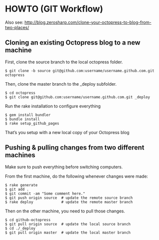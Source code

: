 # HOWTO (GIT Workflow)

Also see: http://blog.zerosharp.com/clone-your-octopress-to-blog-from-two-places/

## Cloning an existing Octopress blog to a new machine

First, clone the source branch to the local octopress folder.

    $ git clone -b source git@github.com:username/username.github.com.git octopress

Then, clone the master branch to the _deploy subfolder.

    $ cd octopress
    $ git clone git@github.com:username/username.github.com.git _deploy

Run the rake installation to configure everything

    $ gem install bundler
    $ bundle install
    $ rake setup_github_pages

That’s you setup with a new local copy of your Octopress blog

## Pushing & pulling changes from two different machines

Make sure to push everything before switching computers.

From the first machine, do the following whenever changes were made:

    $ rake generate
    $ git add .
    $ git commit -am "Some comment here."
    $ git push origin source  # update the remote source branch
    $ rake deploy             # update the remote master branch

Then on the other machine, you need to pull those changes.

    $ cd github-octopress
    $ git pull origin source  # update the local source branch
    $ cd ./_deploy
    $ git pull origin master  # update the local master branch
